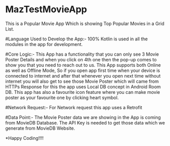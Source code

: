 # MazTestMovieApp
This is a Popular Movie App Which is showing Top Popular Movies in a Grid List.

#Language Used to Develop the App:-
100% Kotlin is used in all the modules in the app for development.

#Core Logic:-
This App has a functionality that you can only see 3 Movie Poster Details and when you click on 4th one then the pop-up comes to show you that you need to reach out to us.
This App supports both Online as well as Offline Mode, So if you open app first time when your device is connected to internet and after that whenever you open next time without
internet you will also get to see those Movie Poster which will came from HTTPs Response for this the app uses Local DB concept in Android Room DB.
This app has also a favourite icon feature where you can make movie poster as your favourite one by clicking heart symbol.

#Network Request:-
For Network request this app uses a Retrofit

#Data Point:-
The Movie Poster data we are showing in the App is coming from MovieDB Database.
The API Key is needed to get those data which we generate from MovieDB Website.

*Happy Coding!!!!
